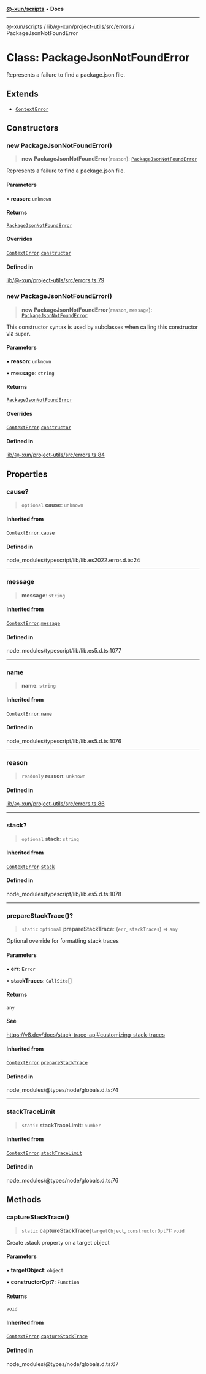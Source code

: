 [**@-xun/scripts**](../../../../../../README.md) • **Docs**

***

[@-xun/scripts](../../../../../../README.md) / [lib/@-xun/project-utils/src/errors](../README.md) / PackageJsonNotFoundError

# Class: PackageJsonNotFoundError

Represents a failure to find a package.json file.

## Extends

- [`ContextError`](ContextError.md)

## Constructors

### new PackageJsonNotFoundError()

> **new PackageJsonNotFoundError**(`reason`): [`PackageJsonNotFoundError`](PackageJsonNotFoundError.md)

Represents a failure to find a package.json file.

#### Parameters

• **reason**: `unknown`

#### Returns

[`PackageJsonNotFoundError`](PackageJsonNotFoundError.md)

#### Overrides

[`ContextError`](ContextError.md).[`constructor`](ContextError.md#constructors)

#### Defined in

[lib/@-xun/project-utils/src/errors.ts:79](https://github.com/Xunnamius/xscripts/blob/ce701f3d57da9f82ee0036320bc62d5c51233011/lib/@-xun/project-utils/src/errors.ts#L79)

### new PackageJsonNotFoundError()

> **new PackageJsonNotFoundError**(`reason`, `message`): [`PackageJsonNotFoundError`](PackageJsonNotFoundError.md)

This constructor syntax is used by subclasses when calling this constructor
via `super`.

#### Parameters

• **reason**: `unknown`

• **message**: `string`

#### Returns

[`PackageJsonNotFoundError`](PackageJsonNotFoundError.md)

#### Overrides

[`ContextError`](ContextError.md).[`constructor`](ContextError.md#constructors)

#### Defined in

[lib/@-xun/project-utils/src/errors.ts:84](https://github.com/Xunnamius/xscripts/blob/ce701f3d57da9f82ee0036320bc62d5c51233011/lib/@-xun/project-utils/src/errors.ts#L84)

## Properties

### cause?

> `optional` **cause**: `unknown`

#### Inherited from

[`ContextError`](ContextError.md).[`cause`](ContextError.md#cause)

#### Defined in

node\_modules/typescript/lib/lib.es2022.error.d.ts:24

***

### message

> **message**: `string`

#### Inherited from

[`ContextError`](ContextError.md).[`message`](ContextError.md#message)

#### Defined in

node\_modules/typescript/lib/lib.es5.d.ts:1077

***

### name

> **name**: `string`

#### Inherited from

[`ContextError`](ContextError.md).[`name`](ContextError.md#name)

#### Defined in

node\_modules/typescript/lib/lib.es5.d.ts:1076

***

### reason

> `readonly` **reason**: `unknown`

#### Defined in

[lib/@-xun/project-utils/src/errors.ts:86](https://github.com/Xunnamius/xscripts/blob/ce701f3d57da9f82ee0036320bc62d5c51233011/lib/@-xun/project-utils/src/errors.ts#L86)

***

### stack?

> `optional` **stack**: `string`

#### Inherited from

[`ContextError`](ContextError.md).[`stack`](ContextError.md#stack)

#### Defined in

node\_modules/typescript/lib/lib.es5.d.ts:1078

***

### prepareStackTrace()?

> `static` `optional` **prepareStackTrace**: (`err`, `stackTraces`) => `any`

Optional override for formatting stack traces

#### Parameters

• **err**: `Error`

• **stackTraces**: `CallSite`[]

#### Returns

`any`

#### See

https://v8.dev/docs/stack-trace-api#customizing-stack-traces

#### Inherited from

[`ContextError`](ContextError.md).[`prepareStackTrace`](ContextError.md#preparestacktrace)

#### Defined in

node\_modules/@types/node/globals.d.ts:74

***

### stackTraceLimit

> `static` **stackTraceLimit**: `number`

#### Inherited from

[`ContextError`](ContextError.md).[`stackTraceLimit`](ContextError.md#stacktracelimit)

#### Defined in

node\_modules/@types/node/globals.d.ts:76

## Methods

### captureStackTrace()

> `static` **captureStackTrace**(`targetObject`, `constructorOpt`?): `void`

Create .stack property on a target object

#### Parameters

• **targetObject**: `object`

• **constructorOpt?**: `Function`

#### Returns

`void`

#### Inherited from

[`ContextError`](ContextError.md).[`captureStackTrace`](ContextError.md#capturestacktrace)

#### Defined in

node\_modules/@types/node/globals.d.ts:67

